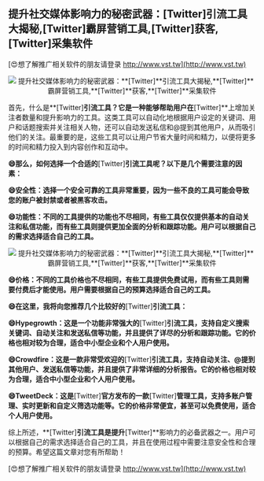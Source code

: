 ## **提升社交媒体影响力的秘密武器：**[Twitter]**引流工具大揭秘,**[Twitter]**霸屏营销工具,**[Twitter]**获客,**[Twitter]**采集软件**

[😍想了解推广相关软件的朋友请登录 http://www.vst.tw](http://www.vst.tw)

 <center><img src="https://vst.tw/MP4/tuiguang/png/7.png" alt="提升社交媒体影响力的秘密武器：**[Twitter]**引流工具大揭秘,**[Twitter]**霸屏营销工具,**[Twitter]**获客,**[Twitter]**采集软件"></center>

首先，什么是**[Twitter]**引流工具？它是一种能够帮助用户在**[Twitter]**上增加关注者数量和提升影响力的工具。这类工具可以自动化地根据用户设定的关键词、用户和话题搜索并关注相关人物，还可以自动发送私信和@提到其他用户，从而吸引他们的关注。最重要的是，这些工具可以让用户节省大量时间和精力，以便将更多的时间和精力投入到内容创作和互动中。

**😄那么，如何选择一个合适的**[Twitter]**引流工具呢？以下是几个需要注意的因素：**

**😄安全性：选择一个安全可靠的工具非常重要，因为一些不良的工具可能会导致您的账户被封禁或者被黑客攻击。**

**😄功能性：不同的工具提供的功能也不尽相同，有些工具仅仅提供基本的自动关注和私信功能，而有些工具则提供更加全面的分析和跟踪功能。用户可以根据自己的需求选择适合自己的工具。**

 <center><img src="https://vst.tw/MP4/tuiguang/png/3.png" alt="提升社交媒体影响力的秘密武器：**[Twitter]**引流工具大揭秘,**[Twitter]**霸屏营销工具,**[Twitter]**获客,**[Twitter]**采集软件"></center>

**😄价格：不同的工具价格也不尽相同，有些工具提供免费试用，而有些工具则需要付费后才能使用。用户需要根据自己的预算选择适合自己的工具。**

**😄在这里，我将向您推荐几个比较好的**[Twitter]**引流工具：**

**😄Hypegrowth：这是一个功能非常强大的**[Twitter]**引流工具，支持自定义搜索关键词、自动关注和发送私信等功能，并且提供了详尽的分析和跟踪功能。它的价格也相对较为合理，适合中小型企业和个人用户使用。**

**😄Crowdfire：这是一款非常受欢迎的**[Twitter]**引流工具，支持自动关注、@提到其他用户、发送私信等功能，并且提供了非常详细的分析报告。它的价格也相对较为合理，适合中小型企业和个人用户使用。**

**😄TweetDeck：这是**[Twitter]**官方发布的一款**[Twitter]**管理工具，支持多账户管理、实时更新和自定义筛选功能等。它的价格非常便宜，甚至可以免费使用，适合个人用户使用。**

综上所述，**[Twitter]**引流工具是提升**[Twitter]**影响力的必备武器之一。用户可以根据自己的需求选择适合自己的工具，并且在使用过程中需要注意安全性和合理的预算。希望这篇文章对您有所帮助！

[😍想了解推广相关软件的朋友请登录 http://www.vst.tw](http://www.vst.tw)



